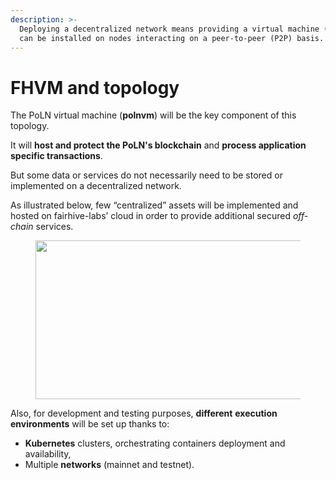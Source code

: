 ```yaml
---
description: >-
  Deploying a decentralized network means providing a virtual machine (VM) that
  can be installed on nodes interacting on a peer-to-peer (P2P) basis.
---
```


# FHVM and topology

The PoLN virtual machine (**polnvm**) will be the key component of this topology.

It will **host and protect the PoLN's blockchain** and **process application specific transactions**.

But some data or services do not necessarily need to be stored or implemented on a decentralized network.

As illustrated below, few “centralized” assets will be implemented and hosted on fairhive-labs’ cloud in order to provide additional secured _off-chain_ services.

<figure><img src="https://miro.medium.com/v2/resize:fit:1400/0*1hQhXIVTXKx_OOb0" alt="" height="254" width="700"><figcaption></figcaption></figure>

Also, for development and testing purposes, **different** **execution** **environments** will be set up thanks to:

* **Kubernetes** clusters, orchestrating containers deployment and availability,
* Multiple **networks** (mainnet and testnet).
